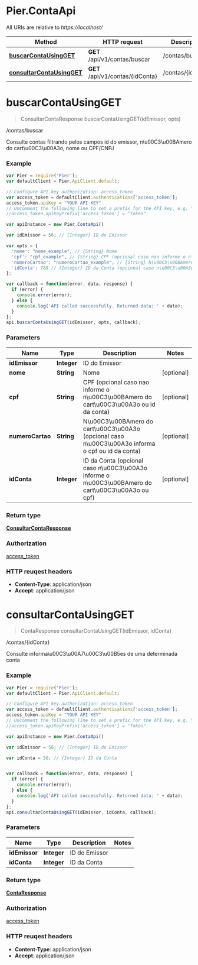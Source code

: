 # Pier.ContaApi

All URIs are relative to *https://localhost/*

Method | HTTP request | Description
------------- | ------------- | -------------
[**buscarContaUsingGET**](ContaApi.md#buscarContaUsingGET) | **GET** /api/v1/contas/buscar | /contas/buscar
[**consultarContaUsingGET**](ContaApi.md#consultarContaUsingGET) | **GET** /api/v1/contas/{idConta} | /contas/{idConta}


<a name="buscarContaUsingGET"></a>
# **buscarContaUsingGET**
> ConsultarContaResponse buscarContaUsingGET(idEmissor, opts)

/contas/buscar

Consulte contas filtrando pelos campos id do emissor, n\u00C3\u00BAmero do cart\u00C3\u00A3o, nome ou CPF/CNPJ 

### Example
```javascript
var Pier = require('Pier');
var defaultClient = Pier.ApiClient.default;

// Configure API key authorization: access_token
var access_token = defaultClient.authentications['access_token'];
access_token.apiKey = "YOUR API KEY"
// Uncomment the following line to set a prefix for the API key, e.g. "Token" (defaults to null)
//access_token.apiKeyPrefix['access_token'] = "Token"

var apiInstance = new Pier.ContaApi()

var idEmissor = 56; // {Integer} ID do Emissor

var opts = { 
  'nome': "nome_example", // {String} Nome
  'cpf': "cpf_example", // {String} CPF (opcional caso nao informe o n\u00C3\u00BAmero do cart\u00C3\u00A3o ou id da conta)
  'numeroCartao': "numeroCartao_example", // {String} N\u00C3\u00BAmero do cart\u00C3\u00A3o (opcional caso n\u00C3\u00A3o informa o cpf ou id da conta)
  'idConta': 789 // {Integer} ID da Conta (opcional caso n\u00C3\u00A3o informe o n\u00C3\u00BAmero do cart\u00C3\u00A3o ou cpf)
};

var callback = function(error, data, response) {
  if (error) {
    console.error(error);
  } else {
    console.log('API called successfully. Returned data: ' + data);
  }
};
api.buscarContaUsingGET(idEmissor, opts, callback);
```

### Parameters

Name | Type | Description  | Notes
------------- | ------------- | ------------- | -------------
 **idEmissor** | **Integer**| ID do Emissor | 
 **nome** | **String**| Nome | [optional] 
 **cpf** | **String**| CPF (opcional caso nao informe o n\u00C3\u00BAmero do cart\u00C3\u00A3o ou id da conta) | [optional] 
 **numeroCartao** | **String**| N\u00C3\u00BAmero do cart\u00C3\u00A3o (opcional caso n\u00C3\u00A3o informa o cpf ou id da conta) | [optional] 
 **idConta** | **Integer**| ID da Conta (opcional caso n\u00C3\u00A3o informe o n\u00C3\u00BAmero do cart\u00C3\u00A3o ou cpf) | [optional] 

### Return type

[**ConsultarContaResponse**](ConsultarContaResponse.md)

### Authorization

[access_token](../README.md#access_token)

### HTTP reuqest headers

 - **Content-Type**: application/json
 - **Accept**: application/json

<a name="consultarContaUsingGET"></a>
# **consultarContaUsingGET**
> ContaResponse consultarContaUsingGET(idEmissor, idConta)

/contas/{idConta}

Consulte informa\u00C3\u00A7\u00C3\u00B5es de uma determinada conta

### Example
```javascript
var Pier = require('Pier');
var defaultClient = Pier.ApiClient.default;

// Configure API key authorization: access_token
var access_token = defaultClient.authentications['access_token'];
access_token.apiKey = "YOUR API KEY"
// Uncomment the following line to set a prefix for the API key, e.g. "Token" (defaults to null)
//access_token.apiKeyPrefix['access_token'] = "Token"

var apiInstance = new Pier.ContaApi()

var idEmissor = 56; // {Integer} ID do Emissor

var idConta = 56; // {Integer} ID da Conta


var callback = function(error, data, response) {
  if (error) {
    console.error(error);
  } else {
    console.log('API called successfully. Returned data: ' + data);
  }
};
api.consultarContaUsingGET(idEmissor, idConta, callback);
```

### Parameters

Name | Type | Description  | Notes
------------- | ------------- | ------------- | -------------
 **idEmissor** | **Integer**| ID do Emissor | 
 **idConta** | **Integer**| ID da Conta | 

### Return type

[**ContaResponse**](ContaResponse.md)

### Authorization

[access_token](../README.md#access_token)

### HTTP reuqest headers

 - **Content-Type**: application/json
 - **Accept**: application/json

